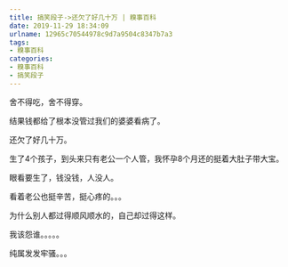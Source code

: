 ```yaml
---
title: 搞笑段子->还欠了好几十万 | 糗事百科
date: 2019-11-29 18:34:09
urlname: 12965c70544978c9d7a9504c8347b7a3
tags: 
- 糗事百科
categories:
- 糗事百科
- 搞笑段子
---
```

舍不得吃，舍不得穿。

结果钱都给了根本没管过我们的婆婆看病了。

还欠了好几十万。

生了4个孩子，到头来只有老公一个人管，我怀孕8个月还的挺着大肚子带大宝。

眼看要生了，钱没钱，人没人。

看着老公也挺辛苦，挺心疼的。。。

为什么别人都过得顺风顺水的，自己却过得这样。

我该怨谁。。。。。

纯属发发牢骚。。。


